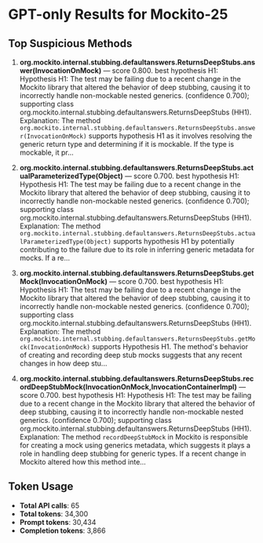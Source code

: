 # GPT-only Results for Mockito-25

## Top Suspicious Methods

1. **org.mockito.internal.stubbing.defaultanswers.ReturnsDeepStubs.answer(InvocationOnMock)** — score 0.800. best hypothesis H1: Hypothesis H1: The test may be failing due to a recent change in the Mockito library that altered the behavior of deep stubbing, causing it to incorrectly handle non-mockable nested generics. (confidence 0.700); supporting class org.mockito.internal.stubbing.defaultanswers.ReturnsDeepStubs (HH1).
    Explanation: The method `org.mockito.internal.stubbing.defaultanswers.ReturnsDeepStubs.answer(InvocationOnMock)` supports hypothesis H1 as it involves resolving the generic return type and determining if it is mockable. If the type is mockable, it pr...

2. **org.mockito.internal.stubbing.defaultanswers.ReturnsDeepStubs.actualParameterizedType(Object)** — score 0.700. best hypothesis H1: Hypothesis H1: The test may be failing due to a recent change in the Mockito library that altered the behavior of deep stubbing, causing it to incorrectly handle non-mockable nested generics. (confidence 0.700); supporting class org.mockito.internal.stubbing.defaultanswers.ReturnsDeepStubs (HH1).
    Explanation: The method `org.mockito.internal.stubbing.defaultanswers.ReturnsDeepStubs.actualParameterizedType(Object)` supports hypothesis H1 by potentially contributing to the failure due to its role in inferring generic metadata for mocks. If a re...

3. **org.mockito.internal.stubbing.defaultanswers.ReturnsDeepStubs.getMock(InvocationOnMock)** — score 0.700. best hypothesis H1: Hypothesis H1: The test may be failing due to a recent change in the Mockito library that altered the behavior of deep stubbing, causing it to incorrectly handle non-mockable nested generics. (confidence 0.700); supporting class org.mockito.internal.stubbing.defaultanswers.ReturnsDeepStubs (HH1).
    Explanation: The method `org.mockito.internal.stubbing.defaultanswers.ReturnsDeepStubs.getMock(InvocationOnMock)` supports Hypothesis H1. The method's behavior of creating and recording deep stub mocks suggests that any recent changes in how deep stu...

4. **org.mockito.internal.stubbing.defaultanswers.ReturnsDeepStubs.recordDeepStubMock(InvocationOnMock,InvocationContainerImpl)** — score 0.700. best hypothesis H1: Hypothesis H1: The test may be failing due to a recent change in the Mockito library that altered the behavior of deep stubbing, causing it to incorrectly handle non-mockable nested generics. (confidence 0.700); supporting class org.mockito.internal.stubbing.defaultanswers.ReturnsDeepStubs (HH1).
    Explanation: The method `recordDeepStubMock` in Mockito is responsible for creating a mock using generics metadata, which suggests it plays a role in handling deep stubbing for generic types. If a recent change in Mockito altered how this method inte...


## Token Usage

- **Total API calls**: 65
- **Total tokens**: 34,300
- **Prompt tokens**: 30,434
- **Completion tokens**: 3,866
